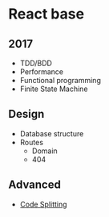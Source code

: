 # React base

## 2017
* TDD/BDD
* Performance
* Functional programming
* Finite State Machine


## Design
* Database structure
* Routes
  - Domain
  - 404


## Advanced
* [Code Splitting](https://github.com/facebookincubator/create-react-app/blob/master/packages/react-scripts/template/README.md#code-splitting)
